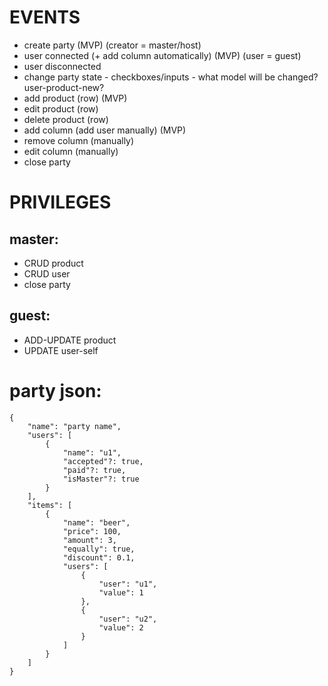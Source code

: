 # EVENTS

- create party (MVP) (creator = master/host)
- user connected (+ add column automatically) (MVP) (user = guest)
- user disconnected
- change party state - checkboxes/inputs - what model will be changed? user-product-new?
- add product (row) (MVP)
- edit product (row)
- delete product (row)
- add column (add user manually) (MVP)
- remove column (manually)
- edit column (manually)
- close party

# PRIVILEGES

## master:

- CRUD product
- CRUD user
- close party

## guest:

- ADD-UPDATE product
- UPDATE user-self

# party json:

```
{
    "name": "party name",
    "users": [
        {
            "name": "u1",
            "accepted"?: true,
            "paid"?: true,
            "isMaster"?: true
        }
    ],
    "items": [
        {
            "name": "beer",
            "price": 100,
            "amount": 3,
            "equally": true,
            "discount": 0.1,
            "users": [
                {
                    "user": "u1",
                    "value": 1
                },
                {
                    "user": "u2",
                    "value": 2
                }
            ]
        }
    ]
}
```
